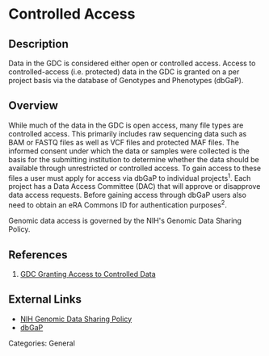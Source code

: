 # Controlled Access #
## Description ##
Data in the GDC is considered either open or controlled access.  Access to controlled-access (i.e. protected) data in the GDC is granted on a per project basis via the database of Genotypes and Phenotypes (dbGaP).

## Overview ##

While much of the data in the GDC is open access, many file types are controlled access. This primarily includes raw sequencing data such as BAM or FASTQ files as well as VCF files and protected MAF files. The informed consent under which the data or samples were collected is the basis for the submitting institution to determine whether the data should be available through unrestricted or controlled access. To gain access to these files a user must apply for access via dbGaP to individual projects<sup>1</sup>. Each project has a Data Access Committee (DAC) that will approve or disapprove data access requests.  Before gaining access through dbGaP users also need to obtain an eRA Commons ID for authentication purposes<sup>2</sup>.  

Genomic data access is governed by the NIH's Genomic Data Sharing Policy.  

## References ##
1. [GDC Granting Access to Controlled Data](https://gdc.cancer.gov/access-data/obtaining-access-controlled-data)

## External Links ##
* [NIH Genomic Data Sharing Policy](https://sharing.nih.gov/genomic-data-sharing-policy)
* [dbGaP](https://www.ncbi.nlm.nih.gov/gap)

Categories: General